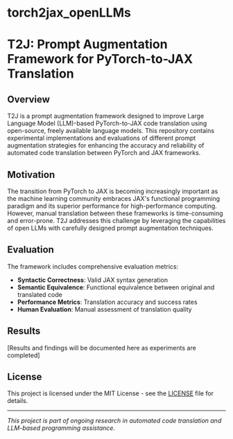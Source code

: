 # torch2jax_openLLMs
# T2J: Prompt Augmentation Framework for PyTorch-to-JAX Translation

## Overview

T2J is a prompt augmentation framework designed to improve Large Language Model (LLM)-based PyTorch-to-JAX code translation using open-source, freely available language models. This repository contains experimental implementations and evaluations of different prompt augmentation strategies for enhancing the accuracy and reliability of automated code translation between PyTorch and JAX frameworks.

## Motivation

The transition from PyTorch to JAX is becoming increasingly important as the machine learning community embraces JAX's functional programming paradigm and its superior performance for high-performance computing. However, manual translation between these frameworks is time-consuming and error-prone. T2J addresses this challenge by leveraging the capabilities of open LLMs with carefully designed prompt augmentation techniques.

## Evaluation

The framework includes comprehensive evaluation metrics:

- **Syntactic Correctness**: Valid JAX syntax generation
- **Semantic Equivalence**: Functional equivalence between original and translated code
- **Performance Metrics**: Translation accuracy and success rates
- **Human Evaluation**: Manual assessment of translation quality

## Results

[Results and findings will be documented here as experiments are completed]


## License

This project is licensed under the MIT License - see the [LICENSE](LICENSE) file for details.

---

*This project is part of ongoing research in automated code translation and LLM-based programming assistance.*
